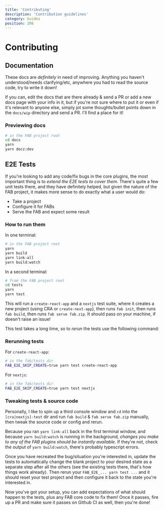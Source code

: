 ```yaml
---
title: 'Contributing'
description: 'Contribution guidelines'
category: Guides
position: 206
---
```


# Contributing

## Documentation

These docs are _definitely_ in need of improving. Anything you haven't understood/needs clarifying/etc, anywhere you had to read the source code, try to write it down!

If you can, edit the docs that are there already & send a PR or add a new docs page with your info in it, but if you're not sure where to put it or even if it's relevant to anyone else, simply jot some thoughts/bullet points down in the `docs/wip` directory and send a PR. I'll find a place for it!

### Previewing docs

```sh
# in the FAB project root
cd docs
yarn
yarn docz:dev
```

## E2E Tests

If you're looking to add any code/fix bugs in the core plugins, the most important thing is to _extend the E2E tests to cover them_. There's quite a few unit tests there, and they have definitely helped, but given the nature of the FAB project, it makes more sense to do exactly what a user would do:

* Take a project
* Configure it for FABs
* Serve the FAB and expect some result

### How to run them

In one terminal:

```sh
# in the FAB project root
yarn
yarn build
yarn link-all
yarn build:watch
```

In a second terminal:

```sh
# from the FAB project root
cd tests
yarn
yarn test
```

This will run a `create-react-app` and a `nextjs` test suite, where it creates a new project (using CRA or `create-next-app`), then runs `fab init`, then runs `fab build`, then runs `fab serve fab.zip`. It should pass on your machine, if doesn't raise an issue!

This test takes a long time, so to _rerun_ the tests use the following command:

### Rerunning tests

For `create-react-app`:

```sh
# in the fab/tests dir
FAB_E2E_SKIP_CREATE=true yarn test create-react-app
```

For `nextjs`:

```sh
# in the fab/tests dir
FAB_E2E_SKIP_CREATE=true yarn test nextjs
```

### Tweaking tests & source code

Personally, I like to spin up a third console window and `cd` into the `[cra|nextjs]-test` dir and run `fab build` & `fab serve fab.zip` manually, then tweak the source code or config and rerun.

Because you ran `yarn link-all` back in the first terminal window, and because `yarn build:watch` is running in the background, _changes you make to any of the FAB plugins should be instantly available_. If they're not, check the output of `yarn build:watch`, there's probably typescript errors.

Once you have recreated the bug/situation you're interested in, update the tests to automatically change the blank project to your desired state as a separate step after all the others (see the existing tests there, that's how things work already). Then rerun your `FAB_E2E_... yarn test ...` and it should reset your test project and then configure it back to the state you're interested in.

Now you've got your setup, you can add expectations of what should happen to the tests, plus any FAB core code to fix them! Once it passes, fire up a PR and make sure it passes on Github CI as well, then you're done!
